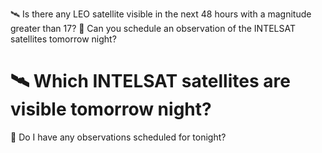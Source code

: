 🛰️ Is there any LEO satellite visible in the next 48 hours with a magnitude greater than 17?
📡 Can you schedule an observation of the INTELSAT satellites tomorrow night?
# 🛰️ Which INTELSAT satellites are visible tomorrow night?
📅 Do I have any observations scheduled for tonight?